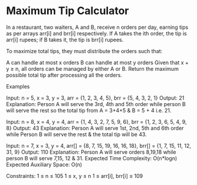 # Maximum Tip Calculator

In a restaurant, two waiters, A and B, receive n orders per day, earning tips as per arrays arr[i] and brr[i] respectively. If A takes the ith order, the tip is arr[i] rupees; if B takes it, the tip is brr[i] rupees.

To maximize total tips, they must distribute the orders such that:

A can handle at most x orders
B can handle at most y orders
Given that x + y ≥ n, all orders can be managed by either A or B. Return the maximum possible total tip after processing all the orders.

Examples

Input: n = 5, x = 3, y = 3, arr = {1, 2, 3, 4, 5}, brr = {5, 4, 3, 2, 1}
Output: 21
Explanation: Person A will serve the 3rd, 4th and 5th order while person B will serve the rest so the total tip from A = 3+4+5 & B = 5 + 4 i.e. 21. 
 

Input: n = 8, x = 4, y = 4, arr = {1, 4, 3, 2, 7, 5, 9, 6}, brr = {1, 2, 3, 6, 5, 4, 9, 8}
Output: 43
Explanation: Person A will serve 1st, 2nd, 5th and 6th order while Person B will serve the rest & the total tip will be 43.
 

Input: n = 7, x = 3, y = 4, arr[] = {8, 7, 15, 19, 16, 16, 18}, brr[] = {1, 7, 15, 11, 12, 31, 9}
Output: 110
Explanation: Person A will serve orders 8,19,18 while person B will serve 7,15, 12 & 31.
Expected Time Complexity: O(n*logn)
Expected Auxiliary Space: O(n)

Constraints:
1 ≤ n ≤ 105
1 ≤ x, y ≤ n
1 ≤ arr[i], brr[i] ≤ 109